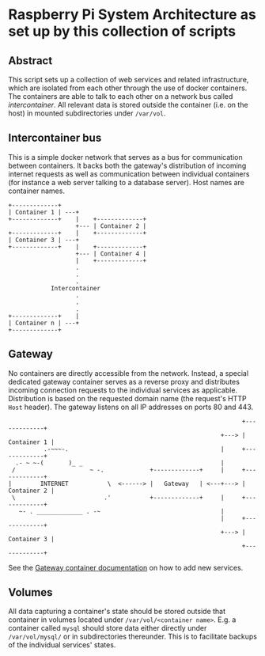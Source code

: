 # Raspberry Pi System Architecture as set up by this collection of scripts

## Abstract

This script sets up a collection of web services and related infrastructure, which are isolated from each other through the use of docker containers. The containers are able to talk to each other on a network bus called _intercontainer_. All relevant data is stored outside the container (i.e. on the host) in mounted subdirectories under `/var/vol`.

## Intercontainer bus

This is a simple docker network that serves as a bus for communication between containers. It backs both the gateway's distribution of incoming internet requests as well as communication between individual containers (for instance a web server talking to a database server). Host names are container names.
```
+-------------+    
| Container 1 | ---+
+-------------+    |    +-------------+
                   +--- | Container 2 |
+-------------+    |    +-------------+
| Container 3 | ---+
+-------------+    |    +-------------+
                   +--- | Container 4 |
                   |    +-------------+
                   .
                   .
                   .
            Intercontainer
                   .
                   .
                   .
+-------------+    |
| Container n | ---+
+-------------+    
```

## Gateway

No containers are directly accessible from the network. Instead, a special dedicated gateway container serves as a reverse proxy and distributes incoming connection requests to the individual services as applicable. Distribution is based on the requested domain name (the request's HTTP `Host` header). 
The gateway listens on all IP addresses on ports 80 and 443.
``` 
                                                                  +-------------+
                                                            +---> | Container 1 |
          .-~~~-.                                           |     +-------------+
  .- ~ ~-(       )_ _                                       |
 /                     ~ -.             +-------------+     |     +-------------+
|        INTERNET           \  <------> |   Gateway   | <---+---> | Container 2 |
 \                         .'           +-------------+     |     +-------------+
   ~- . _____________ . -~                                  |
                                                            |     +-------------+
                                                            +---> | Container 3 |
                                                                  +-------------+
```
See the [Gateway container documentation](gateway.md) on how to add new services.

## Volumes

All data capturing a container's state should be stored outside that container in volumes located under `/var/vol/<container name>`. E.g. a container called `mysql` should store data either directly under `/var/vol/mysql/` or in subdirectories thereunder. This is to facilitate backups of the individual services' states.